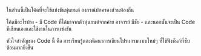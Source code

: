 ในส่วนนี้เป็นโค้ดที่จะใช้เเข่งขันหุ่นยนต์  องกรณ์ปกครองส่วนท้องถิ่น

โค้ดมีอะไรบ้าง
    - มี Code ที่ได้มาจากตัวหุ่นยนต์จากค่าย อาจารย์ มีชัย
    - เเละนอกนั้นจะเป็น Code ทีเขียนเองเเละใช้งานในการเเข่งขัน

หัวใจสำคัญของ Code นี้ คือ การเรียนรู้เเละพัฒนาการเขียนโปรเเกรมเเบบใหม่ๆ ที่ใช้ฟังชันก์ที่ซับซ้อนมากยิ่งขึ้น
